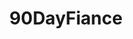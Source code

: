 ---
title: 90DayFiance
crosslinks:
- livven
- AMAAggregator
- xkcd
- Snapped
- JUSTNOMIL
- LongDistance
- Floof
- usedpanties
- incest_relationships
- ConfusedBoners
- TheRedPill
- Suomi
- MGTOW
- Divorce
- BravoRealHousewives
- Thailand
- PokemonGoLouisville
- autotldr
- weddingplanning
- teenmom
---